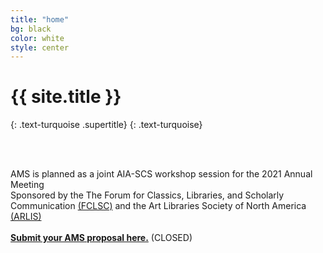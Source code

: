 ```yaml
---
title: "home"
bg: black
color: white
style: center
---
```


# {{ site.title }}
{: .text-turquoise .supertitle}
{: .text-turquoise}

<span class="fa-stack subtlecircle" style="font-size:100px; background:rgba(255,166,0,0.0)">
  <i class="fa fa-circle fa-stack-2x text-white"></i>
  <i class="fa fa-laptop fa-stack-1x text-turquoise"></i>
</span>

<br/>
<br/>

AMS is planned as a joint AIA-SCS workshop session for the 2021 Annual Meeting<br/>
Sponsored by the The Forum for Classics, Libraries, and Scholarly Communication [(FCLSC)](http://www.classicslibrarians.org/) and the Art Libraries Society of North America [(ARLIS)](https://www.arlisna.org/) <br/>
<br/>
**[Submit your AMS proposal here.](https://docs.google.com/forms/d/e/1FAIpQLSffk2T425RlUp-cfn8mWZgxVQUeTUJuPj-it06aIWL6bnxSuw/viewform?usp=sf_link)** (CLOSED)
